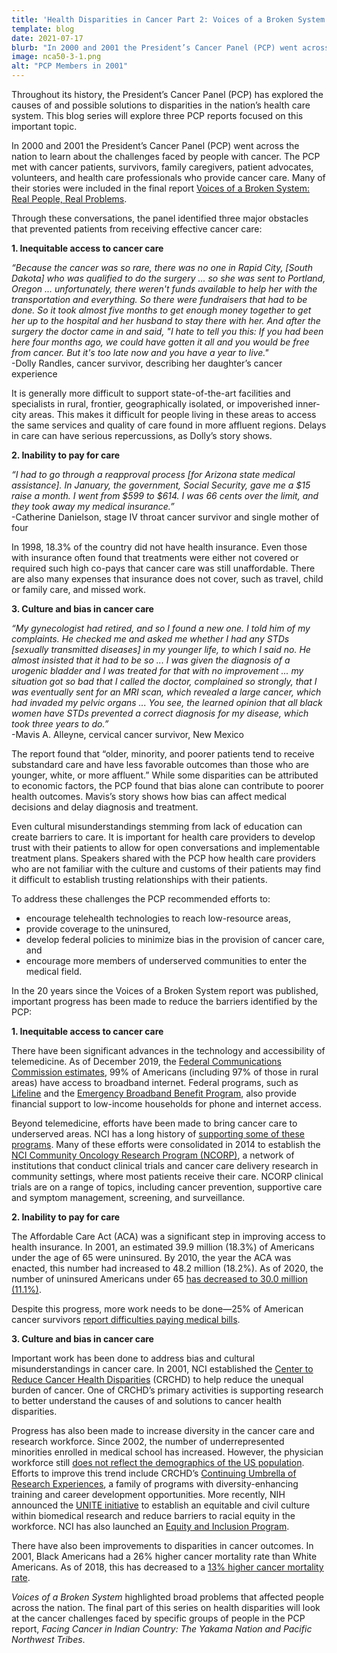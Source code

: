 ```yaml
---
title: 'Health Disparities in Cancer Part 2: Voices of a Broken System'
template: blog
date: 2021-07-17
blurb: "In 2000 and 2001 the President’s Cancer Panel (PCP) went across the nation to learn about the challenges faced by people with cancer."
image: nca50-3-1.png
alt: "PCP Members in 2001"
---
```

Throughout its history, the President’s Cancer Panel (PCP) has explored the causes of and possible solutions to disparities in the nation’s health care system. This blog series will explore three PCP reports focused on this important topic.

<div>
<picture-with-quotes
	image_src="nca50-3-1.png"
	image_alt="PCP Members in 2001"
	image_caption="PCP members in 2001. Left to right: Dennis J. Slamon, M.D., Ph.D., Frances M. Visco, J.D., Harold P. Freeman, M.D."
	quotes='[
				{
				"text": "No person in America with cancer should go untreated, experience insurance-related diagnosis or treatment delays that jeopardize survival or be bankrupted by a cancer diagnosis. Yet these very things are happening to far too many of us. The problems of cancer care in America are not theoretical, analytic, or abstract—they are real problems affecting real people.",
				"source": "Executive summary, 2001 PCP report, Voices of a Broken System: Real People, Real Problems"
				}
]'></picture-with-quotes>
</div>

In 2000 and 2001 the President’s Cancer Panel (PCP) went across the nation to learn about the challenges faced by people with cancer. The PCP met with cancer patients, survivors, family caregivers, patient advocates, volunteers, and health care professionals who provide cancer care. Many of their stories were included in the final report [Voices of a Broken System: Real People, Real Problems](https://deainfo.nci.nih.gov/advisory/pcp/archive/pcp00-01rpt/PCPvideo/voices_files/index.html).

Through these conversations, the panel identified three major obstacles that prevented patients from receiving effective cancer care:

**1\. Inequitable access to cancer care**

*“Because the cancer was so rare, there was no one in Rapid City, [South Dakota] who was qualified to do the surgery ... so she was sent to Portland, Oregon ... unfortunately, there weren't funds available to help her with the transportation and everything. So there were fundraisers that had to be done. So it took almost five months to get enough money together to get her up to the hospital and her husband to stay there with her. And after the surgery the doctor came in and said, "I hate to tell you this: If you had been here four months ago, we could have gotten it all and you would be free from cancer. But it's too late now and you have a year to live."*\
-Dolly Randles, cancer survivor, describing her daughter’s cancer experience

It is generally more difficult to support state-of-the-art facilities and specialists in rural, frontier, geographically isolated, or impoverished inner-city areas. This makes it difficult for people living in these areas to access the same services and quality of care found in more affluent regions. Delays in care can have serious repercussions, as Dolly’s story shows.

**2\. Inability to pay for care**

*“I had to go through a reapproval process [for Arizona state medical assistance]. In January, the government, Social Security, gave me a $15 raise a month. I went from $599 to $614. I was 66 cents over the limit, and they took away my medical insurance.”*\
-Catherine Danielson, stage IV throat cancer survivor and single mother of four

In 1998, 18.3% of the country did not have health insurance. Even those with insurance often found that treatments were either not covered or required such high co-pays that cancer care was still unaffordable. There are also many expenses that insurance does not cover, such as travel, child or family care, and missed work.

**3\. Culture and bias in cancer care**

*“My gynecologist had retired, and so I found a new one. I told him of my complaints. He checked me and asked me whether I had any STDs [sexually transmitted diseases] in my younger life, to which I said no. He almost insisted that it had to be so ... I was given the diagnosis of a urogenic bladder and I was treated for that with no improvement ... my situation got so bad that I called the doctor, complained so strongly, that I was eventually sent for an MRI scan, which revealed a large cancer, which had invaded my pelvic organs ... You see, the learned opinion that all black women have STDs prevented a correct diagnosis for my disease, which took three years to do.”*\
-Mavis A. Alleyne, cervical cancer survivor, New Mexico

The report found that “older, minority, and poorer patients tend to receive substandard care and have less favorable outcomes than those who are younger, white, or more affluent.” While some disparities can be attributed to economic factors, the PCP found that bias alone can contribute to poorer health outcomes. Mavis’s story shows how bias can affect medical decisions and delay diagnosis and treatment.

Even cultural misunderstandings stemming from lack of education can create barriers to care. It is important for health care providers to develop trust with their patients to allow for open conversations and implementable treatment plans. Speakers shared with the PCP how health care providers who are not familiar with the culture and customs of their patients may find it difficult to establish trusting relationships with their patients.

To address these challenges the PCP recommended efforts to:
- encourage telehealth technologies to reach low-resource areas,
- provide coverage to the uninsured,
- develop federal policies to minimize bias in the provision of cancer care, and
- encourage more members of underserved communities to enter the medical field.

In the 20 years since the Voices of a Broken System report was published, important progress has been made to reduce the barriers identified by the PCP:

**1\. Inequitable access to cancer care**

There have been significant advances in the technology and accessibility of telemedicine. As of December 2019, the [Federal Communications Commission estimates](https://www.fcc.gov/reports-research/reports/broadband-progress-reports/fourteenth-broadband-deployment-report), 99% of Americans (including 97% of those in rural areas) have access to broadband internet. Federal programs, such as [Lifeline](https://www.lifelinesupport.org/) and the [Emergency Broadband Benefit Program](https://www.usac.org/about/emergency-broadband-benefit-program/), also provide financial support to low-income households for phone and internet access.

Beyond telemedicine, efforts have been made to bring cancer care to underserved areas. NCI has a long history of [supporting some of these programs](https://pubmed.ncbi.nlm.nih.gov/8040683/). Many of these efforts were consolidated in 2014 to establish the [NCI Community Oncology Research Program (NCORP)](https://www.cancer.gov/research/infrastructure/clinical-trials/ncorp), a network of institutions that conduct clinical trials and cancer care delivery research in community settings, where most patients receive their care. NCORP clinical trials are on a range of topics, including cancer prevention, supportive care and symptom management, screening, and surveillance.

**2\. Inability to pay for care**

The Affordable Care Act (ACA) was a significant step in improving access to health insurance. In 2001, an estimated 39.9 million (18.3%) of Americans under the age of 65 were uninsured. By 2010, the year the ACA was enacted, this number had increased to 48.2 million (18.2%). As of 2020, the number of uninsured Americans under 65 [has decreased to 30.0 million (11.1%)](https://www.cdc.gov/nchs/nhis/healthinsurancecoverage.htm).

Despite this progress, more work needs to be done—25% of American cancer survivors [report difficulties paying medical bills](https://www.cdc.gov/mmwr/volumes/68/wr/mm6822a2.htm?s_cid=mm6822a2_w).

**3\. Culture and bias in cancer care**

Important work has been done to address bias and cultural misunderstandings in cancer care. In 2001, NCI established the [Center to Reduce Cancer Health Disparities](https://www.cancer.gov/about-nci/organization/crchd/about) (CRCHD) to help reduce the unequal burden of cancer. One of CRCHD’s primary activities is supporting research to better understand the causes of and solutions to cancer health disparities.

Progress has also been made to increase diversity in the cancer care and research workforce. Since 2002, the number of underrepresented minorities enrolled in medical school has increased. However, the physician workforce still [does not reflect the demographics of the US population](https://pubmed.ncbi.nlm.nih.gov/31483469/). Efforts to improve this trend include CRCHD’s [Continuing Umbrella of Research Experiences](https://www.cancer.gov/about-nci/organization/crchd/diversity-training/cure), a family of programs with diversity-enhancing training and career development opportunities. More recently, NIH announced the [UNITE initiative](https://www.nih.gov/ending-structural-racism/unite) to establish an equitable and civil culture within biomedical research and reduce barriers to racial equity in the workforce. NCI has also launched an [Equity and Inclusion Program](https://www.cancer.gov/research/key-initiatives/nci-equity-inclusion-program).

There have also been improvements to disparities in cancer outcomes. In 2001, Black Americans had a 26% higher cancer mortality rate than White Americans. As of 2018, this has decreased to a [13% higher cancer mortality rate](https://seer.cancer.gov/statistics-network/explorer/application.html?site=1&data_type=2&graph_type=2&compareBy=race&chk_race_5=5&chk_race_4=4&chk_race_3=3&chk_race_6=6&chk_race_2=2&sex=1&age_range=1&advopt_precision=1&advopt_show_ci=on&advopt_display=2).

*Voices of a Broken System* highlighted broad problems that affected people across the nation. The final part of this series on health disparities will look at the cancer challenges faced by specific groups of people in the PCP report, *Facing Cancer in Indian Country: The Yakama Nation and Pacific Northwest Tribes*.
